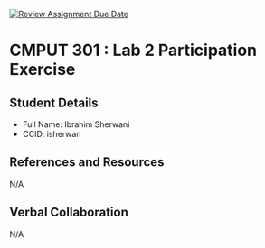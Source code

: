 [![Review Assignment Due Date](https://classroom.github.com/assets/deadline-readme-button-22041afd0340ce965d47ae6ef1cefeee28c7c493a6346c4f15d667ab976d596c.svg)](https://classroom.github.com/a/4btn9xaF)
# CMPUT 301 : Lab 2 Participation Exercise

## Student Details

- Full Name: Ibrahim Sherwani
- CCID: isherwan

## References and Resources

N/A

## Verbal Collaboration

N/A
